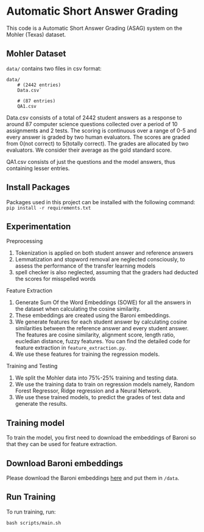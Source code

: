 # Automatic Short Answer Grading

This code is a Automatic Short Answer Grading (ASAG) system on the Mohler (Texas) dataset.

## Mohler Dataset

`data/` contains two files in csv format:

```
data/
    # (2442 entries)
    Data.csv`

    # (87 entries)
    QA1.csv
```

Data.csv consists of a total of 2442 student answers as a response to around 87 computer science questions collected over a period of 10 assignments and 2 tests.
The scoring is continuous over a range of 0-5 and every answer is graded by two human evaluators. The scores are graded from 0(not correct) to 5(totally correct). The grades are allocated by two evaluators. 
We consider their average as the gold standard score.

QA1.csv consists of just the questions and the model answers, thus containing lesser entries.

## Install Packages

Packages used in this project can be installed with the following command:
`pip install -r requirements.txt`

## Experimentation

Preprocessing
1. Tokenization is applied on both student answer and reference answers
2. Lemmatization and stopword removal are neglected consciously, to assess the performance of the transfer learning models
3. spell checker is also neglected, assuming that the graders had deducted the scores for misspelled words

Feature Extraction
1. Generate Sum Of the Word Embeddings (SOWE) for all the answers in the dataset when calculating the cosine similarity.
2. These embeddings are created using the Baroni embeddings.
3. We generate features for each student answer by calculating cosine similarities between the reference answer and every student answer. The features are cosine similarity, alignment score, length ratio, eucledian distance, fuzzy features. You can find the detailed code for feature extraction in `feature_extraction.py`.
5. We use these features for training the regression models.

Training and Testing
1. We split the Mohler data into 75%-25% training and testing data.
2. We use the training data to train on regression models namely, Random Forest Regressor, Ridge regression and a Neural Network.
3. We use these trained models, to predict the grades of test data and generate the results.

## Training model

To train the model, you first need to download the embeddings of Baroni so that they can be used for feature extraction.

## Download Baroni embeddings
Please download the Baroni embeddings [here](https://osf.io/489he/wiki/dcp_cbow/) and put them in `/data`.

## Run Training

To run training, run:

`bash scripts/main.sh`
